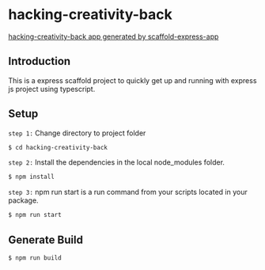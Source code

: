 # hacking-creativity-back

[hacking-creativity-back app generated by scaffold-express-app](https://github.com/saijeevanballa/express-generator)

## Introduction

This is a express scaffold project to quickly get up and running with express js project using typescript.

## Setup

`step 1:` Change directory to project folder

```sh
$ cd hacking-creativity-back
```

`step 2:` Install the dependencies in the local node_modules folder.

```sh
$ npm install
```

`step 3:`  npm run start is a run command from your scripts located in your package.

```sh
$ npm run start
```

## Generate Build

```sh
$ npm run build
```